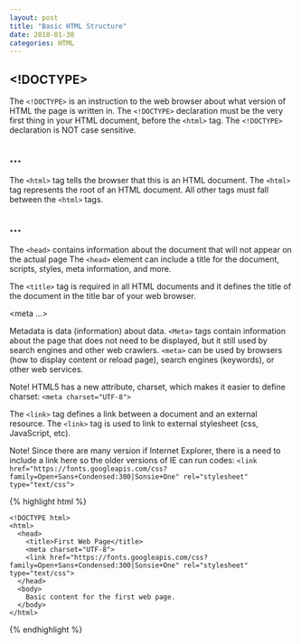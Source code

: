 ```yaml
---
layout: post
title: "Basic HTML Structure"
date: 2018-01-30
categories: HTML
---
```


## <!DOCTYPE>

The `<!DOCTYPE>` is an instruction to the web browser about what version of HTML the page is written in. The `<!DOCTYPE>` declaration must be the very first thing in your HTML document, before the `<html>` tag. The `<!DOCTYPE>` declaration is NOT case sensitive.


## <html>...</html>

The `<html>` tag tells the browser that this is an HTML document. The `<html>` tag represents the root of an HTML document. All other tags must fall between the `<html>` tags.


## <head>...</head>

The `<head>` contains information about the document that will not appear on the actual page The `<head>` element can include a title for the document, scripts, styles, meta information, and more.

  <title>...</title>

  The `<title>` tag is required in all HTML documents and it defines the title of the document in the title bar of your web browser.


  <meta ...>

  Metadata is data (information) about data. `<Meta>` tags contain information about the page that does not need to be displayed, but it still used by search engines and other web crawlers. `<meta>` can be used by browsers (how to display content or reload page), search engines (keywords), or other web services.

  Note! HTML5 has a new attribute, charset, which makes it easier to define charset: `<meta charset="UTF-8">`

  <link ...>

  The `<link>` tag defines a link between a document and an external resource. The `<link>` tag is used to link to external stylesheet (css, JavaScript, etc).

  Note! Since there are many version if Internet Explorer, there is a need to include a link here so the older versions of IE can run codes: `<link href="https://fonts.googleapis.com/css?family=Open+Sans+Condensed:300|Sonsie+One" rel="stylesheet" type="text/css">`


{% highlight html %}

    <!DOCTYPE html>
    <html>
      <head>
        <title>First Web Page</title>
        <meta charset="UTF-8">
        <link href="https://fonts.googleapis.com/css?family=Open+Sans+Condensed:300|Sonsie+One" rel="stylesheet" type="text/css">
      </head>
      <body>
        Basic content for the first web page.
      </body>
    </html>

{% endhighlight %}
